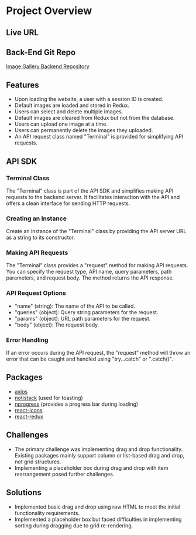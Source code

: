 # Project Overview

## Live URL

## Back-End Git Repo
[Image Gallery Backend Repository](https://github.com/Yeasir-Hossain/image-gallery-backend)

## Features
- Upon loading the website, a user with a session ID is created.
- Default images are loaded and stored in Redux.
- Users can select and delete multiple images.
- Default images are cleared from Redux but not from the database.
- Users can upload one image at a time.
- Users can permanently delete the images they uploaded.
- An API request class named "Terminal" is provided for simplifying API requests.

## API SDK

### Terminal Class
The "Terminal" class is part of the API SDK and simplifies making API requests to the backend server. It facilitates interaction with the API and offers a clean interface for sending HTTP requests.

### Creating an Instance
Create an instance of the "Terminal" class by providing the API server URL as a string to its constructor.

### Making API Requests
The "Terminal" class provides a "request" method for making API requests. You can specify the request type, API name, query parameters, path parameters, and request body. The method returns the API response.

### API Request Options
- "name" (string): The name of the API to be called.
- "queries" (object): Query string parameters for the request.
- "params" (object): URL path parameters for the request.
- "body" (object): The request body.

### Error Handling
If an error occurs during the API request, the "request" method will throw an error that can be caught and handled using "try...catch" or ".catch()".

## Packages
- [axios](https://www.npmjs.com/package/axios)
- [notistack](https://www.npmjs.com/package/notistack) (used for toasting)
- [nprogress](https://www.npmjs.com/package/nprogress) (provides a progress bar during loading)
- [react-icons](https://www.npmjs.com/package/react-icons)
- [react-redux](https://www.npmjs.com/package/react-redux)

## Challenges
- The primary challenge was implementing drag and drop functionality. Existing packages mainly support column or list-based drag and drop, not grid structures.
- Implementing a placeholder box during drag and drop with item rearrangement posed further challenges.

## Solutions
- Implemented basic drag and drop using raw HTML to meet the initial functionality requirements.
- Implemented a placeholder box but faced difficulties in implementing sorting during dragging due to grid re-rendering.
